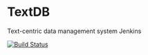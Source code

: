 # TextDB
Text-centric data management system
Jenkins

[![Build Status](http://ipubmed2.ics.uci.edu:8081/job/textdb/badge/icon)](http://ipubmed2.ics.uci.edu:8081/job/textdb/)
